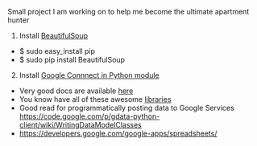 Small project I am working on to help me become the ultimate apartment hunter

1. Install [BeautifulSoup](http://www.crummy.com/software/BeautifulSoup/)
- $ sudo easy_install pip
- $ sudo pip install BeautifulSoup

2. Install [Google Connnect in Python module]()
- Very good docs are available [here](http://gdata-python-client.googlecode.com/hg/pydocs/gdata.docs.service.html)
- You know have all of these awesome [libraries](http://gdata-python-client.googlecode.com/hg/pydocs/)
- Good read for programmatically posting data to Google Services https://code.google.com/p/gdata-python-client/wiki/WritingDataModelClasses
- https://developers.google.com/google-apps/spreadsheets/